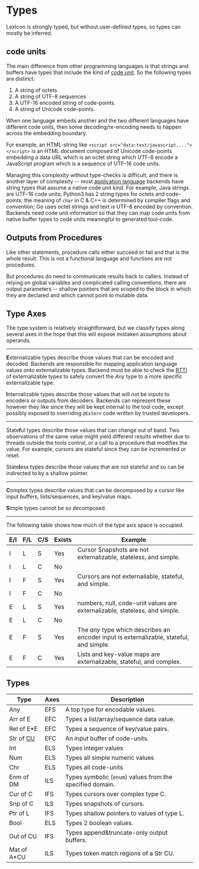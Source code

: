 # Types

LexIcon is strongly typed, but without user-defined types, so types
can mostly be inferred.

## code units

The main difference from other programming languages is that strings
and buffers have types that include the kind of [code unit](glossary.md#code_unit).
So the following types are distinct:

1. A string of octets
2. A string of UTF-8 sequences
3. A UTF-16 encoded string of code-points.
4. A string of Unicode code-points.

When one language embeds another and the two different languages have different
code units, then some decoding/re-encoding needs to happen across the embedding
boundary.

For example, an HTML-string like `<script src="data:text/javascript,..."></script>`
is an HTML document composed of Unicode code-points embedding a data URL which is
an octet string which UTF-8 encode a JavaScript program which is a sequence of
UTF-16 code units.

Managing this complexity without type-checks is difficult, and there is another
layer of complexity -- most [application language](glossary.md#application_languag) backends have
string types that assume a native code unit kind.  For example, Java strings
are UTF-16 code units; Python3 has 2 string types for octets and code-points;
the meaning of `char` in C & C++ is determined by compiler flags and convention;
Go uses octet strings and text is UTF-8 encoded by convention.  Backends need
code unit information so that they can map code units from native buffer types
to code units meaningful to generated tool-code.

## Outputs from Procedures

Like other statements, procedure calls either succeed or fail and that is the whole
result.  This is not a functional language and functions are not procedures.

But procedures do need to communicate results back to callers.
Instead of relying on global variables and complicated calling conventions,
there are output parameters -- shallow pointers that are scoped to the block
in which they are declared and which cannot point to mutable data.

## Type Axes

The type system is relatively straightforward, but we classify types
along several axes in the hope that this will expose mistaken assumptions
about operands.

----

**E**xternalizable types describe those values that can be encoded and decoded.
Backends are responsible for mapping application language values onto
externalizable types.  Backend must be able to check the
[RTTI](https://en.wikipedia.org/wiki/Run-time_type_information) of externalizable
types to safely convert the *Any* type to a more specific externalizable type.

**I**nternalizable types describe those values that will not be inputs to
encoders or outputs from decoders.  Backends can represent these
however they like since they will be kept internal to the tool code,
except possibly exposed to overriding `@Extern` code written by
trusted developers.

----

State**f**ul types describe those values that can change out of band.
Two observations of the same value might yield different results whether
due to threads outside the tools control, or a call to a procedure that
modifies the value.  For example, cursors are stateful since they can
be incremented or reset.

State**l**ess types describe those values that are not stateful and so
can be indirected to by a shallow pointer.

----

**C**omplex types describe values that can be decomposed by a cursor like
input buffers, lists/sequences, and key/value maps.

**S**imple types cannot be so decomposed.

----

The following table shows how much of the type axis space is occupied.

| E/I | F/L | C/S | Exists | Example |
| --- | --- | --- | ------ | ------- |
| I   | L   | S   | Yes    | Cursor Snapshots are not externalizable, stateless, and simple. |
| I   | L   | C   | No     |         |
| I   | F   | S   | Yes    | Cursors are not externaliable, stateful, and simple. |
| I   | F   | C   | No     |         |
| E   | L   | S   | Yes    | numbers, null, code-unit values are externalizable, stateless, and simple. |
| E   | L   | C   | No     |         |
| E   | F   | S   | Yes    | The *any* type which describes an encoder input is externalizable, stateful, and simple. |
| E   | F   | C   | Yes    | Lists and key-value maps are externalizable, stateful, and complex. |

## Types

| Type        | Axes | Description |
| ----------- | ---- | ----------- |
| Any         | EFS  | A top type for encodable values. |
| Arr of E    | EFC  | Types a list/array/sequence data value. |
| Rel of E*E  | EFC  | Types a sequence of key/value pairs. |
| Str of [CU](glossary.md#code_unit) | EFC | An input buffer of code-units. |
| Int         | ELS  | Types integer values |
| Num         | ELS  | Types all simple numeric values |
| Chr         | ELS  | Types all code-units |
| Enm of DM   | ILS  | Types symbolic (`enum`) values from the specified domain. |
| Cur of C    | IFS  | Types cursors over complex type C. |
| Snp of C    | ILS  | Types snapshots of cursors. |
| Ptr of L    | IFS  | Types shallow pointers to values of type L. |
| Bool        | ELS  | Types 2 boolean values. |
| Out of CU   | IFS  | Types append&truncate-only output buffers. |
| Mat of A*CU | ILS  | Types token match regions of a Str CU. |
